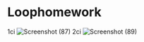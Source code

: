 # Loophomework
1ci 
![Screenshot (87)](https://github.com/Nihadname/Loophomework/assets/114952145/a1df2d1f-a3e0-4b51-86e9-001ccd8cb2c7)
2ci
![Screenshot (89)](https://github.com/Nihadname/Loophomework/assets/114952145/a963f727-c53b-4193-ba78-6343a755660a)
